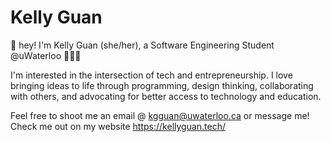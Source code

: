 # Kelly Guan 

👋 hey! I'm Kelly Guan (she/her), a Software Engineering Student @uWaterloo 👩🏻‍💻 

I'm interested in the intersection of tech and entrepreneurship. I love bringing ideas to life through programming, design thinking, collaborating with others, and advocating for better access to technology and education. 

Feel free to shoot me an email @ kgguan@uwaterloo.ca or message me! Check me out on my website https://kellyguan.tech/
